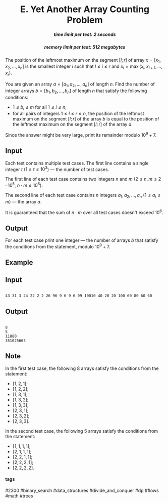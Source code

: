 <h1 style='text-align: center;'> E. Yet Another Array Counting Problem</h1>

<h5 style='text-align: center;'>time limit per test: 2 seconds</h5>
<h5 style='text-align: center;'>memory limit per test: 512 megabytes</h5>

The position of the leftmost maximum on the segment $[l; r]$ of array $x = [x_1, x_2, \ldots, x_n]$ is the smallest integer $i$ such that $l \le i \le r$ and $x_i = \max(x_l, x_{l+1}, \ldots, x_r)$.

You are given an array $a = [a_1, a_2, \ldots, a_n]$ of length $n$. Find the number of integer arrays $b = [b_1, b_2, \ldots, b_n]$ of length $n$ that satisfy the following conditions: 

* $1 \le b_i \le m$ for all $1 \le i \le n$;
* for all pairs of integers $1 \le l \le r \le n$, the position of the leftmost maximum on the segment $[l; r]$ of the array $b$ is equal to the position of the leftmost maximum on the segment $[l; r]$ of the array $a$.

Since the answer might be very large, print its remainder modulo $10^9+7$.

## Input

Each test contains multiple test cases. The first line contains a single integer $t$ ($1 \le t \le 10^3$) — the number of test cases.

The first line of each test case contains two integers $n$ and $m$ ($2 \le n,m \le 2 \cdot 10^5$, $n \cdot m \le 10^6$).

The second line of each test case contains $n$ integers $a_1,a_2,\ldots,a_n$ ($1 \le a_i \le m$) — the array $a$.

It is guaranteed that the sum of $n \cdot m$ over all test cases doesn't exceed $10^6$.

## Output

For each test case print one integer — the number of arrays $b$ that satisfy the conditions from the statement, modulo $10^9+7$.

## Example

## Input


```

43 31 3 24 22 2 2 26 96 9 6 9 6 99 10010 40 20 20 100 60 80 60 60
```
## Output


```

8
5
11880
351025663

```
## Note

In the first test case, the following $8$ arrays satisfy the conditions from the statement: 

* $[1,2,1]$;
* $[1,2,2]$;
* $[1,3,1]$;
* $[1,3,2]$;
* $[1,3,3]$;
* $[2,3,1]$;
* $[2,3,2]$;
* $[2,3,3]$.

In the second test case, the following $5$ arrays satisfy the conditions from the statement: 

* $[1,1,1,1]$;
* $[2,1,1,1]$;
* $[2,2,1,1]$;
* $[2,2,2,1]$;
* $[2,2,2,2]$.


#### tags 

#2300 #binary_search #data_structures #divide_and_conquer #dp #flows #math #trees 
